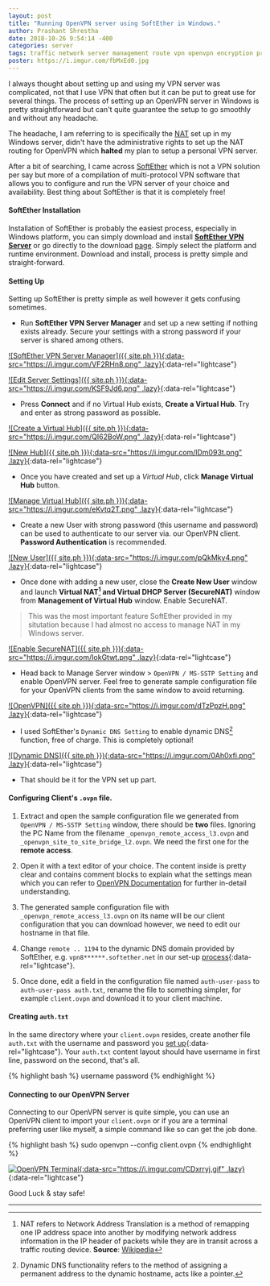 ```yaml
---
layout: post
title: "Running OpenVPN server using SoftEther in Windows."
author: Prashant Shrestha
date: 2018-10-26 9:54:14 -400
categories: server
tags: traffic network server management route vpn openvpn encryption privacy
poster: https://i.imgur.com/fbMxEd0.jpg
---
```


I always thought about setting up and using my VPN server was complicated, not that I use VPN that often but it can be put to great use for several things. The process of setting up an OpenVPN server in Windows is pretty straightforward but can't quite guarantee the setup to go smoothly and without any headache.

The headache, I am referring to is specifically the [NAT](https://en.wikipedia.org/wiki/Network_address_translation) set up in my Windows server, didn't have the administrative rights to set up the NAT routing for OpenVPN which **halted** my plan to setup a personal VPN server.
<!--excerpt-->

After a bit of searching, I came across [SoftEther](https://www.softether.org/) which is not a VPN solution per say but more of a compilation of multi-protocol VPN software that allows you to configure and run the VPN server of your choice and availability. Best thing about SoftEther is that it is completely free!

#### SoftEther Installation

Installation of SoftEther is probably the easiest process, especially in Windows platform, you can simply download and install [**SoftEther VPN Server**](https://www.softether.org/5-download) or go directly to the download [page](https://www.softether-download.com/en.aspx?product=softether). Simply select the platform and runtime environment. Download and install, process is pretty simple and straight-forward.

#### Setting Up

Setting up SoftEther is pretty simple as well however it gets confusing sometimes.

* Run **SoftEther VPN Server Manager** and set up a new setting if nothing exists already. Secure your settings with a strong password if your server is shared among others.

[![SoftEther VPN Server Manager]({{ site.ph }}){:data-src="https://i.imgur.com/VF2RHn8.png" .lazy}](https://i.imgur.com/VF2RHn8.png){:data-rel="lightcase"}

[![Edit Server Settings]({{ site.ph }}){:data-src="https://i.imgur.com/KSF9Jd6.png" .lazy}](https://i.imgur.com/KSF9Jd6.png){:data-rel="lightcase"}

* Press **Connect** and if no Virtual Hub exists, **Create a Virtual Hub**. Try and enter as strong password as possible.

[![Create a Virtual Hub]({{ site.ph }}){:data-src="https://i.imgur.com/QI62BoW.png" .lazy}](https://i.imgur.com/QI62BoW.png){:data-rel="lightcase"}

[![New Hub]({{ site.ph }}){:data-src="https://i.imgur.com/lDm093t.png" .lazy}](https://i.imgur.com/lDm093t.png){:data-rel="lightcase"}

* Once you have created and set up a *Virtual Hub*, click **Manage Virtual Hub** button.

[![Manage Virtual Hub]({{ site.ph }}){:data-src="https://i.imgur.com/eKvtq2T.png" .lazy}](https://i.imgur.com/eKvtq2T.png){:data-rel="lightcase"}

* Create a new User with strong password (this username and password) can be used to authenticate to our server via. our OpenVPN client. **Password Authentication** is recommended.

[![New User]({{ site.ph }}){:data-src="https://i.imgur.com/pQkMky4.png" .lazy}](https://i.imgur.com/pQkMky4.png){:data-rel="lightcase"}

* Once done with adding a new user, close the **Create New User** window and launch **Virtual NAT[^1] and Virtual DHCP Server (SecureNAT)** window from **Management of Virtual Hub** window. Enable SecureNAT.

>This was the most important feature SoftEther provided in my situtation because I had almost no access to manage NAT in my Windows server.

[![Enable SecureNAT]({{ site.ph }}){:data-src="https://i.imgur.com/IokGtwt.png" .lazy}](https://i.imgur.com/IokGtwt.png){:data-rel="lightcase"}

* Head back to Manage Server window > `OpenVPN / MS-SSTP Setting` and enable OpenVPN server. Feel free to generate sample configuration file for your OpenVPN clients from the same window to avoid returning.

[![OpenVPN]({{ site.ph }}){:data-src="https://i.imgur.com/dTzPpzH.png" .lazy}](https://i.imgur.com/dTzPpzH.png){:data-rel="lightcase"}

* I used SoftEther's `Dynamic DNS Setting` to enable dynamic DNS[^2] function, free of charge. This is completely optional!

[![Dynamic DNS]({{ site.ph }}){:data-src="https://i.imgur.com/0Ah0xfi.png" .lazy}](https://i.imgur.com/0Ah0xfi.png){:data-rel="lightcase"}

* That should be it for the VPN set up part.

#### Configuring Client's `.ovpn` file.

1. Extract and open the sample configuration file we generated from `OpenVPN / MS-SSTP Setting` window, there should be **two** files. Ignoring the PC Name from the filename `_openvpn_remote_access_l3.ovpn` and `_openvpn_site_to_site_bridge_l2.ovpn`. We need the first one for the **remote access**.

2. Open it with a text editor of your choice. The content inside is pretty clear and contains comment blocks to explain what the settings mean which you can refer to [OpenVPN Documentation](https://openvpn.net/community-resources/how-to/) for further in-detail understanding.

3. The generated sample configuration file with `_openvpn_remote_access_l3.ovpn` on its name will be our client configuration that you can download however, we need to edit our hostname in that file.

4. Change `remote .. 1194` to the dynamic DNS domain provided by SoftEther, e.g. `vpn8******.softether.net` in our set-up [process](https://i.imgur.com/0Ah0xfi.png){:data-rel="lightcase"}.

5. Once done, edit a field in the configuration file named `auth-user-pass` to `auth-user-pass auth.txt`, rename the file to something simpler, for example `client.ovpn` and download it to your client machine.

#### Creating `auth.txt`

In the same directory where your `client.ovpn` resides, create another file `auth.txt` with the username and password you [set up](https://i.imgur.com/pQkMky4.png){:data-rel="lightcase"}. Your `auth.txt` content layout should have username in first line, password on the second, that's all.

{% highlight bash %}
username
password
{% endhighlight %}

#### Connecting to our OpenVPN Server

Connecting to our OpenVPN server is quite simple, you can use an OpenVPN client to import your `client.ovpn` or if you are a terminal preferring user like myself, a simple command like so can get the job done.

{% highlight bash %}
sudo openvpn --config client.ovpn
{% endhighlight %}

[![OpenVPN Terminal](https://i.imgur.com/Hw2t7Ea.png){:data-src="https://i.imgur.com/CDxrryj.gif" .lazy}](https://i.imgur.com/CDxrryj.gif){:data-rel="lightcase"}

Good Luck & stay safe!

---

[^1]: NAT refers to Network Address Translation is a method of remapping one IP address space into another by modifying network address information in the IP header of packets while they are in transit across a traffic routing device. **Source**: [Wikipedia](https://en.wikipedia.org/wiki/Network_address_translation)
[^2]: Dynamic DNS functionality refers to the method of assigning a permanent address to the dynamic hostname, acts like a pointer.
